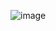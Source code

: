 ![image](https://github.com/zoicware/HostsBuilder/assets/118035521/0a973fe6-c01c-4514-ac58-9ec2ca587cf5)
